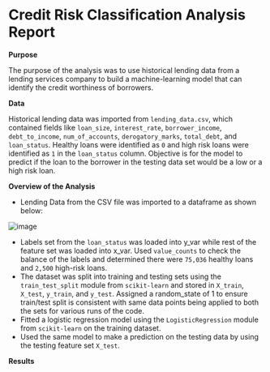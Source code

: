 # Credit Risk Classification Analysis Report

**Purpose**

The purpose of the analysis was to use historical lending data from a lending services company to build a machine-learning model that can identify the credit worthiness of borrowers.

**Data**

Historical lending data was imported from `lending_data.csv`, which contained fields like `loan_size`, `interest_rate`, `borrower_income`, `debt_to_income`, `num_of_accounts`, `derogatory_marks`, `total_debt`, and `loan_status`. Healthy loans were identified as `0` and high risk loans were identified as `1` in the `loan_status` column. Objective is for the model to predict if the loan to the borrower in the testing data set would be a low or a high risk loan.

**Overview of the Analysis**

- Lending Data from the CSV file was imported to a dataframe as shown below:
  
![image](https://github.com/Anubala85/credit-risk-classification/assets/158111116/aad2b873-e850-4659-bccc-e0fb5c560ac8)

- Labels set from the `loan_status` was loaded into y_var while rest of the feature set was loaded into x_var. Used `value_counts` to check the balance of the labels and determined there were `75,036` healthy loans and `2,500` high-risk loans.
- The dataset was split into training and testing sets using the `train_test_split` module from `scikit-learn` and stored in `X_train`, `X_test`, `y_train`, and `y_test`. Assigned a random_state of 1 to ensure train/test split is consistent with same data points being applied to both the sets for various runs of the code.
- Fitted a logistic regression model using the `LogisticRegression` module from `scikit-learn` on the training dataset.
- Used the same model to make a prediction on the testing data by using the testing feature set `X_test`.

**Results**


